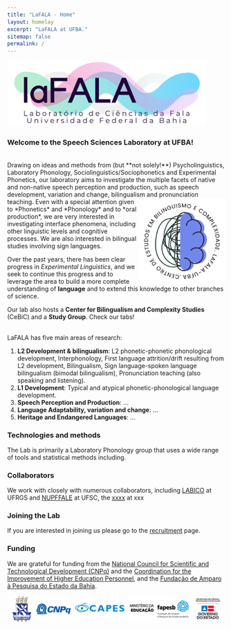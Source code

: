 ```yaml
---
title: "LaFALA - Home"
layout: homelay
excerpt: "LaFALA at UFBA."
sitemap: false
permalink: /
---
```


<p align="left">
  <img src="/images/lafala1.png" width="460"/>
</p>

### Welcome to the Speech Sciences Laboratory at UFBA!

<br/>
Drawing on ideas and methods from (but **not solely!**) Psycholinguistics, Laboratory Phonology, Sociolinguistics/Sociophonetics and Experimental Phonetics, our laboratory aims to investigate the multiple facets of native and non-native speech perception and production, such as speech development, variation and change, bilingualism and pronunciation teaching. 


<img align="right" src="/images/logocentro.png" width="200">
Even with a special attention given to *Phonetics* and *Phonology* and to *oral production*, we are very interested in investigating interface phenomena, including other linguistic levels and cognitive processes. We are also interested in bilingual studies involving sign languages. 

Over the past years, there has been clear progress in *Experimental Linguistics*, and we seek to continue this progress and to leverage the area to build a more complete understanding of **language** and to extend this knowledge to other branches of science.

Our lab also hosts a **Center for Bilingualism and Complexity Studies** (CeBiC) and a **Study Group**. Check our tabs!
<br clear="right"/>
<br/>

LaFALA has five main areas of research:

1. **L2 Development & bilingualism**: L2 phonetic-phonetic phonological development, Interphonology, First language attrition/drift resulting from L2 development, Bilingualism, Sign language-spoken language bilingualism (bimodal bilingualism), Pronunciation teaching (also speaking and listening).
2. **L1 Development**: Typical and atypical phonetic-phonological language development. 
3. **Speech Perception and Production**: ...
4. **Language Adaptability, variation and change**: ...
5. **Heritage and Endangered Languages**: ...


### Technologies and methods
The Lab is primarily a Laboratory Phonology group that uses a wide range of tools and statistical methods including.

### Collaborators
We work with closely with numerous collaborators, including [LABICO](https://www.mstatelab.com/) at UFRGS and [NUPFFALE](https://benderlab.ucsf.edu/lab-members) at UFSC, the [xxxx](https://www.psychiatry.pitt.edu/about-us/our-people/faculty/bernie-j-devlin-phd) at xxx

### Joining the Lab
If you are interested in joining us please go to the [recruitment](recruitment) page.

### Funding
We are grateful for funding from the [National Council for Scientific and Technological Development (CNPq)](https://www.gov.br/cnpq/pt-br) and the [Coordination for the Improvement of Higher Education Personnel](https://www.gov.br/capes/pt-br), and the [Fundação de Amparo à Pesquisa do Estado da Bahia](http://www.fapesb.ba.gov.br/).



<p align="center">
  <img src="/images/logos.png" width="500"/>
</p>

